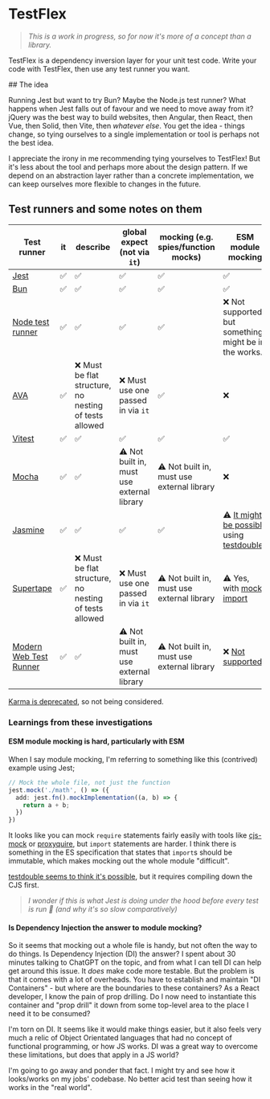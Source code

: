 # TestFlex

> _This is a work in progress, so for now it's more of a concept than a library._

TestFlex is a dependency inversion layer for your unit test code. Write your code with TestFlex, then use any test runner you want.

## The idea

Running Jest but want to try Bun? Maybe the Node.js test runner? What happens when Jest falls out of favour and we need to move away from it? jQuery was the best way to build websites, then Angular, then React, then Vue, then Solid, then Vite, then _whatever else_. You get the idea - things change, so tying ourselves to a single implementation or tool is perhaps not the best idea.

I appreciate the irony in me recommending tying yourselves to TestFlex! But it's less about the tool and perhaps more about the design pattern. If we depend on an abstraction layer rather than a concrete implementation, we can keep ourselves more flexible to changes in the future.

## Test runners and some notes on them

| Test runner                                                                 | it  | describe                                               | global expect (not via `it`)               | mocking (e.g. spies/function mocks)        | ESM module mocking                                                                                                                                                                |
| --------------------------------------------------------------------------- | --- | ------------------------------------------------------ | ------------------------------------------ | ------------------------------------------ | --------------------------------------------------------------------------------------------------------------------------------------------------------------------------------- |
| [Jest](https://www.npmjs.com/package/jest)                                  | ✅  | ✅                                                     | ✅                                         | ✅                                         | ✅                                                                                                                                                                                |
| [Bun](https://bun.sh/docs/cli/test)                                         | ✅  | ✅                                                     | ✅                                         | ✅                                         | ✅                                                                                                                                                                                |
| [Node test runner](https://nodejs.org/api/test.html)                        | ✅  | ✅                                                     | ✅                                         | ✅                                         | ❌ Not supported, but something might be in the works.                                                                                                                            |
| [AVA](https://www.npmjs.com/package/ava)                                    | ✅  | ❌ Must be flat structure, no nesting of tests allowed | ❌ Must use one passed in via `it`         | ✅                                         | ❌                                                                                                                                                                                |
| [Vitest](https://vitest.dev)                                                | ✅  | ✅                                                     | ✅                                         | ✅                                         | ✅                                                                                                                                                                                |
| [Mocha](https://www.npmjs.com/package/mocha)                                | ✅  | ✅                                                     | ⚠️ Not built in, must use external library | ⚠️ Not built in, must use external library | ❌                                                                                                                                                                                |
| [Jasmine](https://www.npmjs.com/package/jasmine)                            | ✅  | ✅                                                     | ✅                                         | ✅                                         | ⚠️ [It might be possible](https://jasmine.github.io/tutorials/module_mocking#es-modules-in-node-using-testdoublejs) using [testdouble](https://www.npmjs.com/package/testdouble)? |
| [Supertape](https://www.npmjs.com/package/supertape)                        | ✅  | ❌ Must be flat structure, no nesting of tests allowed | ❌ Must use one passed in via `it`         | ⚠️ Not built in, must use external library | ⚠️ Yes, with [mock-import](https://www.npmjs.com/package/mock-import)                                                                                                             |
| [Modern Web Test Runner](https://modern-web.dev/docs/test-runner/overview/) | ✅  | ✅                                                     | ⚠️ Not built in, must use external library | ⚠️ Not built in, must use external library | ❌ [Not supported](https://modern-web.dev/docs/test-runner/writing-tests/mocking/#mocking-es-modules)                                                                             |

[Karma is deprecated](https://github.com/karma-runner/karma#karma-is-deprecated-and-is-not-accepting-new-features-or-general-bug-fixes), so not being considered.

### Learnings from these investigations

#### ESM module mocking is hard, particularly with ESM

When I say module mocking, I'm referring to something like this (contrived) example using Jest;

```ts
// Mock the whole file, not just the function
jest.mock('./math', () => ({
  add: jest.fn().mockImplementation((a, b) => {
    return a + b;
  })
})
```

It looks like you can mock `require` statements fairly easily with tools like [cjs-mock](https://www.npmjs.com/package/cjs-mock) or [proxyquire](https://www.npmjs.com/package/proxyquire), but `import` statements are harder. I think there is something in the ES specification that states that `import`s should be immutable, which makes mocking out the whole module "difficult".

[testdouble seems to think it's possible](https://www.npmjs.com/package/testdouble#module-replacement-with-nodejs), but it requires compiling down the CJS first.

> _I wonder if this is what Jest is doing under the hood before every test is run 🤔 (and why it's so slow comparatively)_

#### Is Dependency Injection the answer to module mocking?

So it seems that mocking out a whole file is handy, but not often the way to do things. Is Dependency Injection (DI) the answer? I spent about 30 minutes talking to ChatGPT on the topic, and from what I can tell DI can help get around this issue. It _does_ make code more testable. But the problem is that it comes with a lot of overheads. You have to establish and maintain "DI Containers" - but where are the boundaries to these containers? As a React developer, I know the pain of prop drilling. Do I now need to instantiate this container and "prop drill" it down from some top-level area to the place I need it to be consumed?

I'm torn on DI. It seems like it would make things easier, but it also feels very much a relic of Object Orientated languages that had no concept of functional programming, or how JS works. DI was a great way to overcome these limitations, but does that apply in a JS world?

I'm going to go away and ponder that fact. I might try and see how it looks/works on my jobs' codebase. No better acid test than seeing how it works in the "real world".
